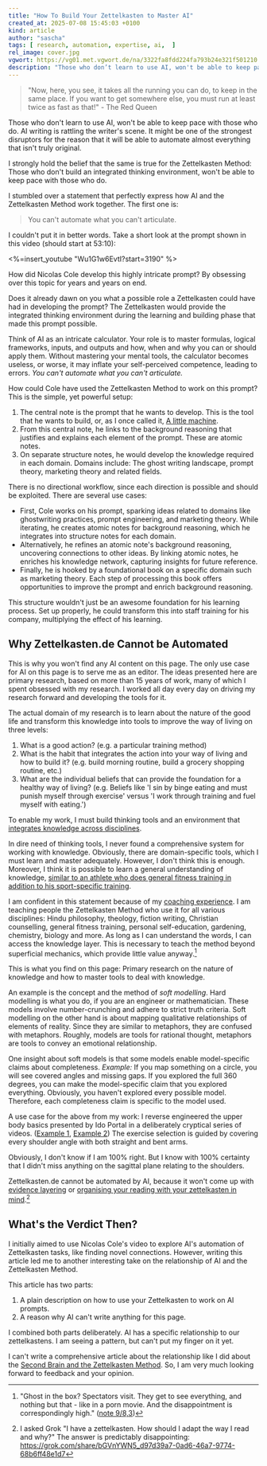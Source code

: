 ```yaml
---
title: "How To Build Your Zettelkasten to Master AI"
created_at: 2025-07-08 15:45:03 +0100
kind: article
author: "sascha"
tags: [ research, automation, expertise, ai,  ]
rel_image: cover.jpg
vgwort: https://vg01.met.vgwort.de/na/3322fa8fdd224fa793b24e321f501210
description: "Those who don’t learn to use AI, won't be able to keep pace with those who do. I strongly hold the belief that the same is true for the Zettelkasten Method."
---
```

<!-- EPIGRAPH -->

> "Now, here, you see, it takes all the running you can do, to keep in the same place. If you want to get somewhere else, you must run at least twice as fast as that!" - The Red Queen

<!-- TEXT -->

<!-- Hook --> Those who don't learn to use AI, won't be able to keep pace with those who do. AI writing is rattling the writer's scene. It might be one of the strongest disruptors for the reason that it will be able to automate almost everything that isn't truly original.

I strongly hold the belief that the same is true for the Zettelkasten Method: Those who don't build an integrated thinking environment, won't be able to keep pace with those who do.

I stumbled over a statement that perfectly express how AI and the Zettelkasten Method work together. The first one is:

> You can't automate what you can't articulate.

I couldn't put it in better words. Take a short look at the prompt shown in this video (should start at 53:10):

<%=insert_youtube "Wu1G1w6EvtI?start=3190" %>

How did Nicolas Cole develop this highly intricate prompt? By obsessing over this topic for years and years on end. 

Does it already dawn on you what a possible role a Zettelkasten could have had in developing the prompt? The Zettelkasten would provide the integrated thinking environment during the learning and building phase that made this prompt possible. 

Think of AI as an intricate calculator. Your role is to master formulas, logical frameworks, inputs, and outputs and how, when and why you can or should apply them. Without mastering your mental tools, the calculator becomes useless, or worse, it may inflate your self-perceived competence, leading to errors. *You can't automate what you can't articulate.*

How could Cole have used the Zettelkasten Method to work on this prompt? This is the simple, yet powerful setup:

1. The central note is the prompt that he wants to develop. This is the tool that he wants to build, or, as I once called it, [A little machine](https://zettelkasten.de/posts/little-machines/).
2. From this central note, he links to the background reasoning that justifies and explains each element of the prompt. These are atomic notes.
3. On separate structure notes, he would develop the knowledge required in each domain. Domains include: The ghost writing landscape, prompt theory, marketing theory and related fields.

There is no directional workflow, since each direction is possible and should be exploited. There are several use cases:

- First, Cole works on his prompt, sparking ideas related to domains like ghostwriting practices, prompt engineering, and marketing theory. While iterating, he creates atomic notes for background reasoning, which he integrates into structure notes for each domain.
- Alternatively, he refines an atomic note's background reasoning, uncovering connections to other ideas. By linking atomic notes, he enriches his knowledge network, capturing insights for future reference.
- Finally, he is hooked by a foundational book on a specific domain such as marketing theory. Each step of processing this book offers opportunities to improve the prompt and enrich background reasoning. 

This structure wouldn't just be an awesome foundation for his learning process. Set up properly, he could transform this into staff training for his company, multiplying the effect of his learning.

## Why Zettelkasten.de Cannot be Automated

This is why you won't find any AI content on this page. The only use case for AI on this page is to serve me as an editor. The ideas presented here are primary research, based on more than 15 years of work, many of which I spent obsessed with my research. I worked all day every day on driving my research forward and developing the tools for it. 

The actual domain of my research is to learn about the nature of the good life and transform this knowledge into tools to improve the way of living on three levels:

1. What is a good action? (e.g. a particular training method)
2. What is the habit that integrates the action into your way of living and how to build it? (e.g. build morning routine, build a grocery shopping routine, etc.)
3. What are the individual beliefs that can provide the foundation for a healthy way of living? (e.g. Beliefs like 'I sin by binge eating and must punish myself through exercise' versus 'I work through training and fuel myself with eating.')

To enable my work, I must build thinking tools and an environment that [integrates knowledge across disciplines](https://en.wikipedia.org/wiki/Consilience_(book)).

In dire need of thinking tools, I never found a comprehensive system for working with knowledge. Obviously, there are domain-specific tools, which I must learn and master adequately. However, I don't think this is enough. Moreover, I think it is possible to learn a general understanding of knowledge, [similar to an athlete who does general fitness training in addition to his sport-specific training](https://zettelkasten.de/posts/athletic-training-zettelkasten-value/).

I am confident in this statement because of my [coaching experience](https://zettelkasten.de/coaching/). I am teaching people the Zettelkasten Method who use it for all various disciplines: Hindu philosophy, theology, fiction writing, Christian counselling, general fitness training, personal self-education, gardening, chemistry, biology and more. As long as I can understand the words, I can access the knowledge layer. This is necessary to teach the method beyond superficial mechanics, which provide little value anyway.[^20250616luhmann]

[^20250616luhmann]: "Ghost in the box? Spectators visit. They get to see everything, and nothing but that - like in a porn movie. And the disappointment is correspondingly high." ([note 9/8,3](https://niklas-luhmann-archiv.de/bestand/zettelkasten/zettel/ZK_2_NB_9-8-3_V))

This is what you find on this page: Primary research on the nature of knowledge and how to master tools to deal with knowledge. 

An example is the concept and the method of *soft modelling*. Hard modelling is what you do, if you are an engineer or mathematician. These models involve number-crunching and adhere to strict truth criteria. Soft modelling on the other hand is about mapping qualitative relationships of elements of reality. Since they are similar to metaphors, they are confused with metaphors. Roughly, models are tools for rational thought, metaphors are tools to convey an emotional relationship.

One insight about soft models is that some models enable model-specific claims about completeness. *Example:* If you map something on a circle, you will see covered angles and missing gaps. If you explored the full 360 degrees, you can make the model-specific claim that you explored everything. Obviously, you haven't explored every possible model. Therefore, each completeness claim is specific to the model used.

A use case for the above from my work: I reverse engineered the upper body basics presented by Ido Portal in a deliberately cryptical series of videos. ([Example 1](https://www.youtube.com/watch?v=uMDWAfenuvg), [Example 2](https://www.youtube.com/watch?v=CS9hAwAGu44)) The exercise selection is guided by covering every shoulder angle with both straight and bent arms. 

Obviously, I don't know if I am 100% right. But I know with 100% certainty that I didn't miss anything on the sagittal plane relating to the shoulders.

Zettelkasten.de cannot be automated by AI, because it won't come up with [evidence layering](https://zettelkasten.de/posts/layers-of-evidence/) or [organising your reading with your zettelkasten in mind](https://zettelkasten.de/posts/barbell-method-reading/).[^20250616groklesen]

[^20250616groklesen]: I asked Grok "I have a zettelkasten. How should I adapt the way I read and why?" The answer is predictably disappointing: https://grok.com/share/bGVnYWN5_d97d39a7-0ad6-46a7-9774-68b6ff48e1d7

## What's the Verdict Then?

I initially aimed to use Nicolas Cole's video to explore AI's automation of Zettelkasten tasks, like finding novel connections. However, writing this article led me to another interesting take on the relationship of AI and the Zettelkasten Method.

This article has two parts: 

1. A plain description on how to use your Zettelkasten to work on AI prompts.
2. A reason why AI can't write anything for this page.

I combined both parts deliberately. AI has a specific relationship to our zettelkastens. I am seeing a pattern, but can't put my finger on it yet. 

I can't write a comprehensive article about the relationship like I did about the [Second Brain and the Zettelkasten Method](https://zettelkasten.de/posts/building-a-second-brain-and-zettelkasten/). So, I am very much looking forward to feedback and your opinion.
